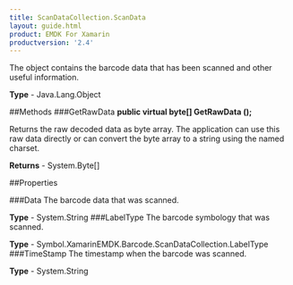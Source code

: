 ```yaml
---
title: ScanDataCollection.ScanData
layout: guide.html 
product: EMDK For Xamarin 
productversion: '2.4' 
---
```

The object contains the barcode data that has been scanned and other useful information.

**Type** - Java.Lang.Object

##Methods
###GetRawData
**public virtual byte[] GetRawData ();**

Returns the raw decoded data as byte array. The application can use this raw data directly or can convert the byte array to a string using the named charset.


**Returns** - System.Byte[]

##Properties

###Data
The barcode data that was scanned.

**Type** - System.String
###LabelType
The barcode symbology that was scanned.

**Type** - Symbol.XamarinEMDK.Barcode.ScanDataCollection.LabelType
###TimeStamp
The timestamp when the barcode was scanned.

**Type** - System.String


